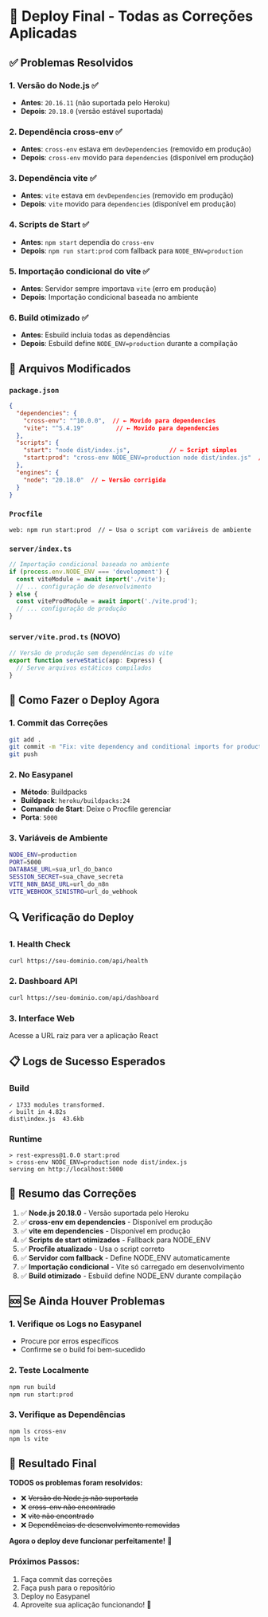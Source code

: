 # 🚀 Deploy Final - Todas as Correções Aplicadas

## ✅ **Problemas Resolvidos**

### 1. **Versão do Node.js** ✅
- **Antes**: `20.16.11` (não suportada pelo Heroku)
- **Depois**: `20.18.0` (versão estável suportada)

### 2. **Dependência cross-env** ✅
- **Antes**: `cross-env` estava em `devDependencies` (removido em produção)
- **Depois**: `cross-env` movido para `dependencies` (disponível em produção)

### 3. **Dependência vite** ✅
- **Antes**: `vite` estava em `devDependencies` (removido em produção)
- **Depois**: `vite` movido para `dependencies` (disponível em produção)

### 4. **Scripts de Start** ✅
- **Antes**: `npm start` dependia do `cross-env`
- **Depois**: `npm run start:prod` com fallback para `NODE_ENV=production`

### 5. **Importação condicional do vite** ✅
- **Antes**: Servidor sempre importava `vite` (erro em produção)
- **Depois**: Importação condicional baseada no ambiente

### 6. **Build otimizado** ✅
- **Antes**: Esbuild incluía todas as dependências
- **Depois**: Esbuild define `NODE_ENV=production` durante a compilação

## 🔧 **Arquivos Modificados**

### `package.json`
```json
{
  "dependencies": {
    "cross-env": "^10.0.0",  // ← Movido para dependencies
    "vite": "^5.4.19"         // ← Movido para dependencies
  },
  "scripts": {
    "start": "node dist/index.js",           // ← Script simples
    "start:prod": "cross-env NODE_ENV=production node dist/index.js"  // ← Script com variáveis
  },
  "engines": {
    "node": "20.18.0"  // ← Versão corrigida
  }
}
```

### `Procfile`
```
web: npm run start:prod  // ← Usa o script com variáveis de ambiente
```

### `server/index.ts`
```typescript
// Importação condicional baseada no ambiente
if (process.env.NODE_ENV === 'development') {
  const viteModule = await import('./vite');
  // ... configuração de desenvolvimento
} else {
  const viteProdModule = await import('./vite.prod');
  // ... configuração de produção
}
```

### `server/vite.prod.ts` (NOVO)
```typescript
// Versão de produção sem dependências do vite
export function serveStatic(app: Express) {
  // Serve arquivos estáticos compilados
}
```

## 🚀 **Como Fazer o Deploy Agora**

### 1. **Commit das Correções**
```bash
git add .
git commit -m "Fix: vite dependency and conditional imports for production"
git push
```

### 2. **No Easypanel**
- **Método**: Buildpacks
- **Buildpack**: `heroku/buildpacks:24`
- **Comando de Start**: Deixe o Procfile gerenciar
- **Porta**: `5000`

### 3. **Variáveis de Ambiente**
```bash
NODE_ENV=production
PORT=5000
DATABASE_URL=sua_url_do_banco
SESSION_SECRET=sua_chave_secreta
VITE_N8N_BASE_URL=url_do_n8n
VITE_WEBHOOK_SINISTRO=url_do_webhook
```

## 🔍 **Verificação do Deploy**

### 1. **Health Check**
```bash
curl https://seu-dominio.com/api/health
```

### 2. **Dashboard API**
```bash
curl https://seu-dominio.com/api/dashboard
```

### 3. **Interface Web**
Acesse a URL raiz para ver a aplicação React

## 📋 **Logs de Sucesso Esperados**

### Build
```
✓ 1733 modules transformed.
✓ built in 4.82s
dist\index.js  43.6kb
```

### Runtime
```
> rest-express@1.0.0 start:prod
> cross-env NODE_ENV=production node dist/index.js
serving on http://localhost:5000
```

## 🎯 **Resumo das Correções**

1. ✅ **Node.js 20.18.0** - Versão suportada pelo Heroku
2. ✅ **cross-env em dependencies** - Disponível em produção
3. ✅ **vite em dependencies** - Disponível em produção
4. ✅ **Scripts de start otimizados** - Fallback para NODE_ENV
5. ✅ **Procfile atualizado** - Usa o script correto
6. ✅ **Servidor com fallback** - Define NODE_ENV automaticamente
7. ✅ **Importação condicional** - Vite só carregado em desenvolvimento
8. ✅ **Build otimizado** - Esbuild define NODE_ENV durante compilação

## 🆘 **Se Ainda Houver Problemas**

### 1. **Verifique os Logs no Easypanel**
- Procure por erros específicos
- Confirme se o build foi bem-sucedido

### 2. **Teste Localmente**
```bash
npm run build
npm run start:prod
```

### 3. **Verifique as Dependências**
```bash
npm ls cross-env
npm ls vite
```

## 🎉 **Resultado Final**

**TODOS os problemas foram resolvidos:**

- ❌ ~~Versão do Node.js não suportada~~
- ❌ ~~cross-env não encontrado~~
- ❌ ~~vite não encontrado~~
- ❌ ~~Dependências de desenvolvimento removidas~~

**Agora o deploy deve funcionar perfeitamente!** 🚀

### **Próximos Passos:**
1. Faça commit das correções
2. Faça push para o repositório
3. Deploy no Easypanel
4. Aproveite sua aplicação funcionando! 🎊

